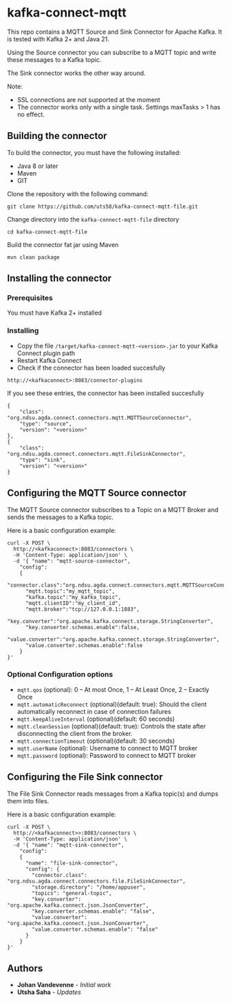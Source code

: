 # kafka-connect-mqtt

This repo contains a MQTT Source and Sink Connector for Apache Kafka. It is tested with Kafka 2+ and Java 21.

Using the Source connector you can subscribe to a MQTT topic and write these messages to a Kafka topic.

The Sink connector works the other way around.

Note: 
* SSL connections are not supported at the moment
* The connector works only with a single task. Settings maxTasks > 1 has no effect.

## Building the connector

To build the connector, you must have the following installed:

* Java 8 or later
* Maven
* GIT

Clone the repository with the following command:
```
git clone https://github.com/uts58/kafka-connect-mqtt-file.git
```
Change directory into the `kafka-connect-mqtt-file` directory
```
cd kafka-connect-mqtt-file
```
Build the connector fat jar using Maven
```
mvn clean package
```
## Installing the connector

### Prerequisites

You must have Kafka 2+ installed


### Installing

* Copy the file `/target/kafka-connect-mqtt-<version>.jar` to your Kafka Connect plugin path
* Restart Kafka Connect
* Check if the connector has been loaded succesfully

```
http://<kafkaconnect>:8083/connector-plugins
```
If you see these entries, the connector has been installed succesfully

```
{
    "class": "org.ndsu.agda.connect.connectors.mqtt.MQTTSourceConnector",
    "type": "source",
    "version": "<version>"
},
{
    "class": "org.ndsu.agda.connect.connectors.mqtt.FileSinkConnector",
    "type": "sink",
    "version": "<version>"
}
```

## Configuring the MQTT Source connector

The MQTT Source connector subscribes to a Topic on a MQTT Broker and sends the messages to a Kafka topic.

Here is a basic configuration example:
```
curl -X POST \
  http://<kafkaconnect>:8083/connectors \
  -H 'Content-Type: application/json' \
  -d '{ "name": "mqtt-source-connector",
    "config":
    {
      "connector.class":"org.ndsu.agda.connect.connectors.mqtt.MQTTSourceConnector",
      "mqtt.topic":"my_mqtt_topic",
      "kafka.topic":"my_kafka_topic",
      "mqtt.clientID":"my_client_id",
      "mqtt.broker":"tcp://127.0.0.1:1883",
      "key.converter":"org.apache.kafka.connect.storage.StringConverter",
      "key.converter.schemas.enable":false,
      "value.converter":"org.apache.kafka.connect.storage.StringConverter",
      "value.converter.schemas.enable":false
    }
}'
```
### Optional Configuration options
* `mqtt.qos` (optional): 0 – At most Once, 1 – At Least Once, 2 – Exactly Once
* `mqtt.automaticReconnect` (optional)(default: true): Should the client automatically reconnect in case of connection failures
* `mqtt.keepAliveInterval` (optional)(default: 60 seconds)
* `mqtt.cleanSession` (optional)(default: true): Controls the state after disconnecting the client from the broker.
* `mqtt.connectionTimeout` (optional)(default: 30 seconds)
* `mqtt.userName` (optional): Username to connect to MQTT broker
* `mqtt.password` (optional): Password to connect to MQTT broker

## Configuring the File Sink connector

The File Sink Connector reads messages from a Kafka topic(s) and dumps them into files.

Here is a basic configuration example:
```
curl -X POST \
  http://<kafkaconnect>>:8083/connectors \
  -H 'Content-Type: application/json' \
  -d '{ "name": "mqtt-sink-connector",
    "config":
    {
      "name": "file-sink-connector",
      "config": {
        "connector.class": "org.ndsu.agda.connect.connectors.file.FileSinkConnector",
        "storage.directory": "/home/appuser",
        "topics": "general-topic",
        "key.converter": "org.apache.kafka.connect.json.JsonConverter",
        "key.converter.schemas.enable": "false",
        "value.converter": "org.apache.kafka.connect.json.JsonConverter",
        "value.converter.schemas.enable": "false"
      }
    }
}'
```

## Authors

* **Johan Vandevenne** - *Initial work* 
* **Utsha Saha** - *Updates*
